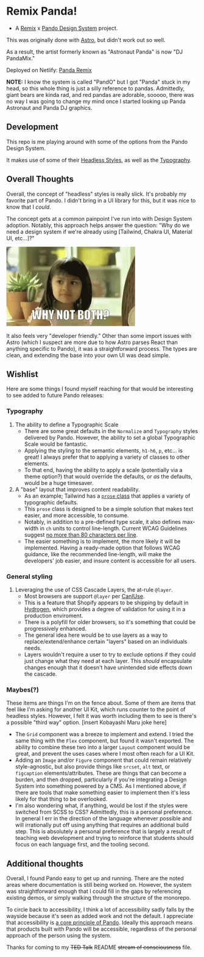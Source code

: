# Remix Panda!

-   A [Remix](https://remix.run/docs) x [Pando Design System](https://design.pluralsight.com/) project.

This was originally done with [Astro](https://astro.build), but didn't work out so well.

As a result, the artist formerly known as "Astronaut Panda" is now "DJ PandaMix."

Deployed on Netlify: [Panda Remix](https://panda-remix.netlify.app/)

**NOTE:** I know the system is called "PandO" but I got "Panda" stuck in my head, so this whole thing is just a silly reference to pandas.
Admittedly, giant bears are kinda rad, and red pandas are adorable, sooooo, there was no way I was going to change my mind once I started looking up Panda Astronaut and Panda DJ graphics.

## Development

This repo is me playing around with some of the options from the Pando Design System.

It makes use of some of their [Headless Styles](https://design.pluralsight.com/docs/learn/get-started/installation/add-to-website#diving-deeper-with-headless-styles), as well as the [Typography](https://design.pluralsight.com/docs/learn/get-started/installation/add-to-website#step-2-add-the-normalize-reset).

## Overall Thoughts

Overall, the concept of "headless" styles is really slick. It's probably my favorite part of Pando. I didn't bring in a UI library for this, but it was nice to know that I _could_.

The concept gets at a common painpoint I've run into with Design System adoption. Notably, this approach helps answer the question: "Why do we need a design system if we're already using [Tailwind, Chakra UI, Material UI, etc...]?"

![Why Not Both?](https://github.com/seanrreid/remix-panda/blob/main/public/why-not-both-why-not.gif)

It also feels very "developer friendly." Other than some import issues with Astro (which I suspect are more due to how Astro parses React than anything specific to Pando), it was a straightforward process. The types are clean, and extending the base into your own UI was dead simple.

## Wishlist

Here are some things I found myself reaching for that would be interesting to see added to future Pando releases:

### Typography

1. The ability to define a Typographic Scale
    - There are some great defaults in the `Normalize` and `Typography` styles delivered by Pando. However, the ability to set a global Typographic Scale would be fantastic.
    - Applying the styling to the semantic elements, `h1-h6`, `p`, etc... is great! I always prefer that to applying a variety of classes to other elements.
    - To that end, having the ability to apply a scale (potentially via a theme option?) that would override the defaults, or _as_ the defaults, would be a huge timesaver.
2. A "base" layout that improves content readability.
    - As an example; Tailwind has a [`prose` class](https://tailwindcss.com/docs/typography-plugin) that applies a variety of typographic defaults.
    - This `prose` class is designed to be a simple solution that makes text easier, and more accessible, to consume.
    - Notably, in addition to a pre-defined type scale, it also defines max-width in `ch` units to control line-length.
      Current WCAG Guidelines suggest [no more than 80 characters per line](<https://www.w3.org/WAI/WCAG22/Understanding/visual-presentation.html#:~:text=Width%20is%20no%20more%20than%2080%20characters%20or%20glyphs%20(40%20if%20CJK).>).
    - The easier something is to implement, the more likely it will be implemented.
      Having a ready-made option that follows WCAG guidance, like the recommended line-length, will make the developers' job easier, and insure content is accessible for all users.

### General styling

1. Leveraging the use of CSS Cascade Layers, the at-rule `@layer`.
    - Most browsers are support `@layer` per [CanIUse](https://caniuse.com/?search=%40layer).
    - This is a feature that Shopify appears to be shipping by default in [Hydrogen](https://github.com/Shopify/hydrogen), which provides a degree of validation for using it in a production enviroment.
    - There is a polyfill for older browsers, so it's something that could be progressively enhanced.
    - The general idea here would be to use layers as a way to replace/extend/enhance certain "layers" based on an individuals needs.
    - Layers wouldn't require a user to try to exclude options if they could just change what they need at each layer. This _should_ encapsulate changes enough that it doesn't have unintended side effects down the cascade.

### Maybes(?)

These items are things I'm on the fence about. Some of them are items that feel like I'm asking for another UI Kit, which runs counter to the point of headless styles.
However, I felt it was worth including them to see is there's a possible "third way" option. [insert Kobayashi Maru joke here]

-   The `Grid` component was a breeze to implement and extend. I tried the same thing with the `Flex` component, but found it wasn't exported.
    The ability to combine these two into a larger `Layout` component would be great, and prevent the uses cases where I most often reach for a UI Kit.
-   Adding an `Image` and/or `Figure` component that could remain relatively style-agnostic, but also provide things like `srcset`, `alt` text, or `figcaption` elements/attributes.
    These are things that can become a burden, and then dropped, particularly if you're integrating a Design System into something powered by a CMS.
    As I mentioned above, if there are tools that make something easier to implement then it's less likely for that thing to be overlooked.
-   I'm also wondering what, if anything, would be lost if the styles were switched from SCSS to CSS? Admittedly, this is a personal preference.
    In general I err in the direction of the language whenever possible and will irrationally put off using anything that requires an additional build step.
    This is absolutely a personal preference that is largely a result of teaching web development and trying to reinforce that students should focus on each language first, and the tooling second.

## Additional thoughts

Overall, I found Pando easy to get up and running. There are the noted areas where documentation is still being worked on. However, the system was straightforward enough that I could fill in the gaps by referencing
existing demos, or simply walking through the structure of the monorepo.

To circle back to accessibility, I think a lot of accessibility sadly falls by the wayside because it's seen as added work and not the default. I appreciate that accessibility is [a core principle of Pando](https://design.pluralsight.com/docs/learn/about-pando/a11y). Ideally this approach means that products built with Pando will be accessible, regardless of the personal approach of the person using the system.

Thanks for coming to my ~~TED Talk~~ README ~~stream of consciousness~~ file.
